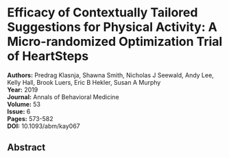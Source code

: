 # Efficacy of Contextually Tailored Suggestions for Physical Activity: A Micro-randomized Optimization Trial of HeartSteps

**Authors:** Predrag Klasnja, Shawna Smith, Nicholas J Seewald, Andy Lee, Kelly Hall, Brook Luers, Eric B Hekler, Susan A Murphy  
**Year:** 2019  
**Journal:** Annals of Behavioral Medicine  
**Volume:** 53  
**Issue:** 6  
**Pages:** 573-582  
**DOI:** 10.1093/abm/kay067  

## Abstract


